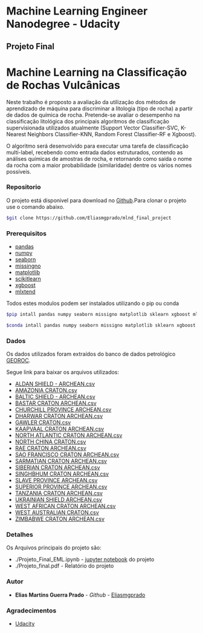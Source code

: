 
# Machine Learning Engineer Nanodegree - Udacity
## Projeto Final

# Machine Learning na Classificação de Rochas Vulcânicas

Neste trabalho é proposto a avaliação da utilização dos métodos de aprendizado de máquina para discriminar a litologia (tipo de rocha) a partir de dados de química de rocha. Pretende-se avaliar o desempenho na classificação litológica dos principais algoritmos de classificação supervisionada utilizados atualmente (Support Vector Classifier-SVC, K-Nearest Neighbors Classifier-KNN, Random Forest Classifier-RF e Xgboost).

O algoritmo será desenvolvido para executar uma tarefa de classificação multi-label, recebendo como entrada dados estruturados, contendo as análises químicas de amostras de rocha, e retornando como saída o nome da rocha com a maior probabilidade (similaridade) dentre os vários nomes possíveis.

### Repositorio

O projeto está disponivel para download no [Github](https://github.com/Eliasmgprado/mlnd_final_project).Para clonar o projeto use o comando abaixo.

```bash
$git clone https://github.com/Eliasmgprado/mlnd_final_project
```

### Prerequisitos

* [pandas](https://pandas.pydata.org/) 
* [numpy](http://www.numpy.org/)
* [seaborn](https://seaborn.pydata.org/)
* [missingno](https://github.com/ResidentMario/missingno)
* [matplotlib](https://matplotlib.org/)
* [scikitlearn](http://scikit-learn.org/stable/index.html)
* [xgboost](http://xgboost.readthedocs.io/en/latest/)
* [mlxtend](https://github.com/rasbt/mlxtend)


Todos estes modulos podem ser instalados utilizando o pip ou conda

```bash
$pip intall pandas numpy seaborn missigno matplotlib sklearn xgboost mlxtend
```
```bash
$conda intall pandas numpy seaborn missigno matplotlib sklearn xgboost mlxtend
```

### Dados

Os dados utilizados foram extraídos do banco de dados petrológico [GEOROC](http://georoc.mpch-mainz.gwdg.de/georoc/).

Segue link para baixar os arquivos utilizados:

* [ALDAN SHIELD - ARCHEAN.csv](http://georoc.mpch-mainz.gwdg.de/georoc/Csv_Downloads/Archean_Cratons_comp/ALDAN_SHIELD_-_ARCHEAN.csv)
* [AMAZONIA CRATON.csv](http://georoc.mpch-mainz.gwdg.de/georoc/Csv_Downloads/Archean_Cratons_comp/AMAZONIA_CRATON.csv)
* [BALTIC SHIELD - ARCHEAN.csv](http://georoc.mpch-mainz.gwdg.de/georoc/Csv_Downloads/Archean_Cratons_comp/BALTIC_SHIELD_-_ARCHEAN.csv)
* [BASTAR CRATON ARCHEAN.csv](http://georoc.mpch-mainz.gwdg.de/georoc/Csv_Downloads/Archean_Cratons_comp/BASTAR_CRATON_ARCHEAN.csv)
* [CHURCHILL PROVINCE ARCHEAN.csv](http://georoc.mpch-mainz.gwdg.de/georoc/Csv_Downloads/Archean_Cratons_comp/CHURCHILL_PROVINCE_ARCHEAN.csv)
* [DHARWAR CRATON ARCHEAN.csv](http://georoc.mpch-mainz.gwdg.de/georoc/Csv_Downloads/Archean_Cratons_comp/DHARWAR_CRATON_ARCHEAN.csv)
* [GAWLER CRATON.csv](http://georoc.mpch-mainz.gwdg.de/georoc/Csv_Downloads/Archean_Cratons_comp/GAWLER_CRATON.csv)
* [KAAPVAAL CRATON ARCHEAN.csv](http://georoc.mpch-mainz.gwdg.de/georoc/Csv_Downloads/Archean_Cratons_comp/KAAPVAAL_CRATON_ARCHEAN.csv)
* [NORTH ATLANTIC CRATON ARCHEAN.csv](http://georoc.mpch-mainz.gwdg.de/georoc/Csv_Downloads/Archean_Cratons_comp/NORTH_ATLANTIC_CRATON_ARCHEAN.csv)
* [NORTH CHINA CRATON.csv](http://georoc.mpch-mainz.gwdg.de/georoc/Csv_Downloads/Archean_Cratons_comp/NORTH_CHINA_CRATON.csv)
* [RAE CRATON ARCHEAN.csv](http://georoc.mpch-mainz.gwdg.de/georoc/Csv_Downloads/Archean_Cratons_comp/RAE_CRATON_ARCHEAN.csv)
* [SAO FRANCISCO CRATON ARCHEAN.csv](http://georoc.mpch-mainz.gwdg.de/georoc/Csv_Downloads/Archean_Cratons_comp/SAO_FRANCISCO_CRATON_ARCHEAN.csv)
* [SARMATIAN CRATON ARCHEAN.csv](http://georoc.mpch-mainz.gwdg.de/georoc/Csv_Downloads/Archean_Cratons_comp/SARMATIAN_CRATON_ARCHEAN.csv)
* [SIBERIAN CRATON ARCHEAN.csv](http://georoc.mpch-mainz.gwdg.de/georoc/Csv_Downloads/Archean_Cratons_comp/SIBERIAN_CRATON_ARCHEAN.csv)
* [SINGHBHUM CRATON ARCHEAN.csv](http://georoc.mpch-mainz.gwdg.de/georoc/Csv_Downloads/Archean_Cratons_comp/SINGHBHUM_CRATON_ARCHEAN.csv)
* [SLAVE PROVINCE ARCHEAN.csv](http://georoc.mpch-mainz.gwdg.de/georoc/Csv_Downloads/Archean_Cratons_comp/SLAVE_PROVINCE_ARCHEAN.csv)
* [SUPERIOR PROVINCE ARCHEAN.csv](http://georoc.mpch-mainz.gwdg.de/georoc/Csv_Downloads/Archean_Cratons_comp/SUPERIOR_PROVINCE_ARCHEAN.csv)
* [TANZANIA CRATON ARCHEAN.csv](http://georoc.mpch-mainz.gwdg.de/georoc/Csv_Downloads/Archean_Cratons_comp/TANZANIA_CRATON_ARCHEAN.csv)
* [UKRAINIAN SHIELD ARCHEAN.csv](http://georoc.mpch-mainz.gwdg.de/georoc/Csv_Downloads/Archean_Cratons_comp/UKRAINIAN_SHIELD_ARCHEAN.csv)
* [WEST AFRICAN CRATON ARCHEAN.csv](http://georoc.mpch-mainz.gwdg.de/georoc/Csv_Downloads/Archean_Cratons_comp/WEST_AFRICAN_CRATON_ARCHEAN.csv)
* [WEST AUSTRALIAN CRATON.csv](http://georoc.mpch-mainz.gwdg.de/georoc/Csv_Downloads/Archean_Cratons_comp/WEST_AUSTRALIAN_CRATON.csv)
* [ZIMBABWE CRATON ARCHEAN.csv](http://georoc.mpch-mainz.gwdg.de/georoc/Csv_Downloads/Archean_Cratons_comp/ZIMBABWE_CRATON_ARCHEAN.csv)


### Detalhes

Os Arquivos principais do projeto são:

* ./Projeto_Final_EML.ipynb - [jupyter notebook](http://jupyter.org/) do projeto 
* ./Projeto_final.pdf - Relatório do projeto

### Autor

* **Elias Martins Guerra Prado** - *Github* - [Eliasmgprado](https://github.com/Eliasmgprado)

### Agradecimentos

* [Udacity](https://br.udacity.com/)



```python

```
